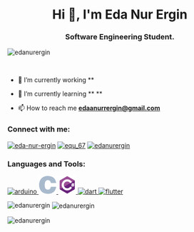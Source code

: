<h1 align="center">Hi 👋, I'm Eda Nur Ergin</h1>
<h3 align="center">Software Engineering Student.</h3>

<p align="left"> <img src="https://komarev.com/ghpvc/?username=edanurergin&label=Profile%20views&color=0e75b6&style=flat" alt="edanurergin" /> </p>

<p align="left"> <a href="https://twitter.com/" target="blank"><img src="https://img.shields.io/twitter/follow/?logo=twitter&style=for-the-badge" alt="" /></a> </p>

- 🔭 I’m currently working **

- 🌱 I’m currently learning ** **

- 📫 How to reach me **edaanurrergin@gmail.com**

<h3 align="left">Connect with me:</h3>
<p align="left">
<a href="https://linkedin.com/in/eda-nur-ergin" target="blank"><img align="center" src="https://raw.githubusercontent.com/rahuldkjain/github-profile-readme-generator/master/src/images/icons/Social/linked-in-alt.svg" alt="eda-nur-ergin" height="30" width="40" /></a>
<a href="https://www.hackerrank.com/equ_67" target="blank"><img align="center" src="https://raw.githubusercontent.com/rahuldkjain/github-profile-readme-generator/master/src/images/icons/Social/hackerrank.svg" alt="equ_67" height="30" width="40" /></a>
<a href="https://www.leetcode.com/edanurergin" target="blank"><img align="center" src="https://raw.githubusercontent.com/rahuldkjain/github-profile-readme-generator/master/src/images/icons/Social/leet-code.svg" alt="edanurergin" height="30" width="40" /></a>
</p>

<h3 align="left">Languages and Tools:</h3>
<p align="left"> <a href="https://www.arduino.cc/" target="_blank" rel="noreferrer"> <img src="https://cdn.worldvectorlogo.com/logos/arduino-1.svg" alt="arduino" width="40" height="40"/> </a> <a href="https://www.cprogramming.com/" target="_blank" rel="noreferrer"> <img src="https://raw.githubusercontent.com/devicons/devicon/master/icons/c/c-original.svg" alt="c" width="40" height="40"/> </a> <a href="https://www.w3schools.com/cs/" target="_blank" rel="noreferrer"> <img src="https://raw.githubusercontent.com/devicons/devicon/master/icons/csharp/csharp-original.svg" alt="csharp" width="40" height="40"/> </a> <a href="https://dart.dev" target="_blank" rel="noreferrer"> <img src="https://www.vectorlogo.zone/logos/dartlang/dartlang-icon.svg" alt="dart" width="40" height="40"/> </a> <a href="https://flutter.dev" target="_blank" rel="noreferrer"> <img src="https://www.vectorlogo.zone/logos/flutterio/flutterio-icon.svg" alt="flutter" width="40" height="40"/> </a> </p>

<p><img align="left" src="https://github-readme-stats.vercel.app/api/top-langs?username=edanurergin&show_icons=true&locale=en&layout=compact" alt="edanurergin" /></p>

<p>&nbsp;<img align="center" src="https://github-readme-stats.vercel.app/api?username=edanurergin&show_icons=true&locale=en" alt="edanurergin" /></p>

<p><img align="center" src="https://github-readme-streak-stats.herokuapp.com/?user=edanurergin&" alt="edanurergin" /></p>
